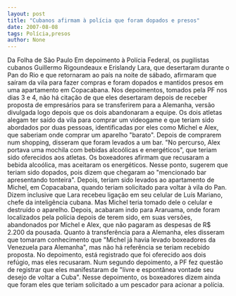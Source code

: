 ```yaml
---
layout: post
title: "Cubanos afirmam à polícia que foram dopados e presos"
date: 2007-08-08
tags: Polícia,presos
author: None
---
```

Da Folha de S&atilde;o Paulo
Em depoimento &agrave; Pol&iacute;cia Federal, os pugilistas cubanos Guillermo Rigoundeaux e Erislandy Lara, que desertaram durante o Pan do Rio e que retornaram ao pa&iacute;s na noite de s&aacute;bado, afirmaram que sa&iacute;ram da vila para fazer compras e foram dopados e mantidos presos em uma apartamento em Copacabana. Nos depoimentos, tomados pela PF nos dias 3 e 4, n&atilde;o h&aacute; cita&ccedil;&atilde;o de que eles desertaram depois de receber proposta de empres&aacute;rios para se transferirem para a Alemanha, vers&atilde;o divulgada logo depois que os dois abandonaram a equipe.
Os dois atletas alegam ter sa&iacute;do da vila para comprar um videogame e que teriam sido abordados por duas pessoas, identificadas por eles como Michel e Alex, que saberiam onde comprar um aparelho &quot;barato&quot;.
Depois de comprarem num shopping, disseram que foram levados a um bar. &quot;No percurso, Alex portava uma mochila com bebidas alco&oacute;licas e energ&eacute;ticos&quot;, que teriam sido oferecidos aos atletas.
Os boxeadores afirmam que recusaram a bebida alco&oacute;lica, mas aceitaram os energ&eacute;ticos. Nesse ponto, sugerem que teriam sido dopados, pois dizem que chegaram ao &quot;mencionado bar apresentando tonteira&quot;.
Depois, teriam sido levados ao apartamento de Michel, em Copacabana, quando teriam solicitado para voltar &agrave; vila do Pan. Dizem inclusive que Lara recebeu liga&ccedil;&atilde;o em seu celular de Lu&iacute;s Mariano, chefe da intelig&ecirc;ncia cubana. Mas Michel teria tomado dele o celular e destru&iacute;do o aparelho.
Depois, acabaram indo para Araruama, onde foram localizados pela pol&iacute;cia depois de terem sido, em suas vers&otilde;es, abandonados por Michel e Alex, que n&atilde;o pagaram as despesas de R$ 2.200 da pousada.
Quanto &agrave; transfer&ecirc;ncia para a Alemanha, eles disseram que tomaram conhecimento que &quot;Michel j&aacute; havia levado boxeadores da Venezuela para Alemanha&quot;, mas n&atilde;o h&aacute; refer&ecirc;ncia se teriam recebido proposta.
No depoimento, est&aacute; registrado que foi oferecido aos dois ref&uacute;gio, mas eles recusaram. Num segundo depoimento, a PF fez quest&atilde;o de registrar que eles manifestaram de &quot;livre e espont&acirc;nea vontade seu desejo de voltar a Cuba&quot;. Nesse depoimento, os boxeadores dizem ainda que foram eles que teriam solicitado a um pescador para acionar a pol&iacute;cia. 